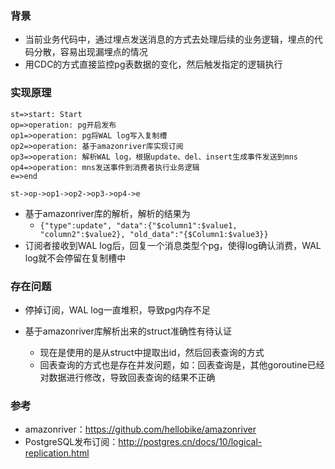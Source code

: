 ### 背景

- 当前业务代码中，通过埋点发送消息的方式去处理后续的业务逻辑，埋点的代码分散，容易出现漏埋点的情况
- 用CDC的方式直接监控pg表数据的变化，然后触发指定的逻辑执行

### 实现原理

```flow
st=>start: Start
op=>operation: pg开启发布
op1=>operation: pg将WAL log写入复制槽
op2=>operation: 基于amazonriver库实现订阅
op3=>operation: 解析WAL log，根据update、del、insert生成事件发送到mns
op4=>operation: mns发送事件到消费者执行业务逻辑
e=>end

st->op->op1->op2->op3->op4->e
```

- 基于amazonriver库的解析，解析的结果为
  - `{"type":update", "data":{"$column1":$value1, "column2":$value2}, "old_data":"{$Column1:$value3}}`
- 订阅者接收到WAL log后，回复一个消息类型个pg，使得log确认消费，WAL log就不会停留在复制槽中

### 存在问题

- 停掉订阅，WAL log一直堆积，导致pg内存不足

- 基于amazonriver库解析出来的struct准确性有待认证
  - 现在是使用的是从struct中提取出id，然后回表查询的方式
  - 回表查询的方式也是存在并发问题，如：回表查询是，其他goroutine已经对数据进行修改，导致回表查询的结果不正确

### 参考

- amazonriver：https://github.com/hellobike/amazonriver
- PostgreSQL发布订阅：http://postgres.cn/docs/10/logical-replication.html